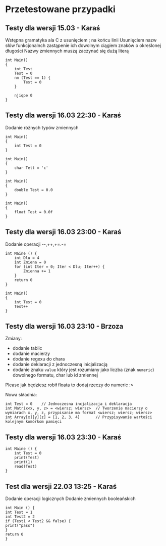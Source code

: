# Przetestowane przypadki

## Testy dla wersji 15.03 - Karaś

Wstępna gramatyka ala C z usunięciem ; na końcu linii 
Usunięciem nazw słów funkcjonalnch zastąpenie ich dowolnym ciągiem znaków o określonej długości
Nazwy zmiennych muszą zaczynać się dużą literą

```
int Main()
{
    int Test
    Test = 0
    nm (Test == 1) {
        Test = 0
    }

    njiqpe 0
}
```

## Testy dla wersji 16.03 22:30 - Karaś

Dodanie różnych typów zmiennych

```
int Main()
{
    int Test = 0
}
```

```
int Main()
{
    char Tett = 'c'
}
```

```
int Main()
{
    double Test = 0.0
}
```

```
int Main()
{
    float Test = 0.0f
}
```

## Testy dla wersji 16.03 23:00 - Karaś

Dodanie operacji --,++,+=.-=

```
int Maine () {
    int Dlu = 4
    int Zmiena = 0
    for (int Iter = 0; Iter < Dlu; Iter++) {
        Zmienna += 1
    }
    return 0
}
```

```
int Main()
{
    int Test = 0
    Test++
}
```

## Testy dla wersji 16.03 23:10 - Brzoza
Zmiany:
- dodanie tablic 
- dodanie macierzy
- dodanie regexu do chara
- dodanie deklaracji z jednoczesną inicjalizacją
- dodanie znaku `value` który jest rozumiany jako liczba (znak `numeric`) dowolnego formatu, char lub id zmiennej

Please jak będziesz robił floata to dodaj rzeczy do numeric :>

Nowa składnia:
```
int Test = 0    // Jednoczesna incjalizacja i deklaracja
int Matrix<x, y, z> = <wiersz; wiersz>  // Tworzenie macierzy o wymiarach x, y, z, przypisanie ma format <wiersz; wiersz; wiersz>
int Array[x][y][z] = [1, 2, 3, 4]       // Przypisywanie wartości kolejnym komórkom pamięci

```

## Testy dla wersji 16.03 23:30 - Karaś

```
int Maine () {
    int Test = 0
    print(Test)
    print(1)
    read(Test)
}
```

## Test dla wersji 22.03 13:25 - Karaś

Dodanie operacji logicznych
Dodanie zmiennych booleańskich

```
int Main () {
int Test = 1
int Test2 = 2
if (Test1 < Test2 && false) {
print("pass")
}
return 0
}
```
